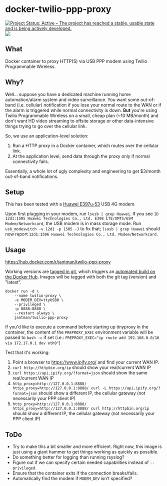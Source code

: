 # docker-twilio-ppp-proxy

[![Project Status: Active – The project has reached a stable, usable state and is being actively developed.](https://www.repostatus.org/badges/latest/active.svg)](https://www.repostatus.org/#active) [![](https://img.shields.io/docker/automated/jantman/twilio-ppp-proxy.svg)](https://cloud.docker.com/u/jantman/repository/docker/jantman/twilio-ppp-proxy)

## What

Docker container to proxy HTTP(S) via USB PPP modem using Twilio Programmable Wireless.

## Why?

Well... suppose you have a dedicated machine running home automation/alarm system and video surveillance. You want some out-of-band (i.e. cellular) notification if you lose your normal route to the WAN or if the alarm is triggered while normal connectivity is down. **But** you're using Twilio Programmable Wireless on a small, cheap plan (~10 MB/month) and don't want HD video streaming to offsite storage or other data-intensive things trying to go over the cellular link.

So, we use an application-level solution:

1. Run a HTTP proxy in a Docker container, which routes over the cellular link.
2. At the application level, send data through the proxy only if normal connectivity fails.

Essentially, a whole lot of ugly complexity and engineering to get $3/month out-of-band notifications.

## Setup

This has been tested with a [Huawei E397u-53](https://www.amazon.com/gp/product/B01M0JY15V/) USB 4G modem.

Upon first plugging in your modem, run ``lsusb | grep Huawei``. If you see ``ID 12d1:1505 Huawei Technologies Co., Ltd. E398 LTE/UMTS/GSM Modem/Networkcard``, the USB modem is in mass storage mode. Run ``usb_modeswitch -v 12d1 -p 1505 -J`` to fix that; ``lsusb | grep Huawei`` should now report ``12d1:1506 Huawei Technologies Co., Ltd. Modem/Networkcard``.

## Usage

https://hub.docker.com/r/jantman/twilio-ppp-proxy

Working versions are [tagged in git](https://github.com/jantman/docker-twilio-ppp-proxy/tags), which triggers an [automated build on the Docker Hub](https://cloud.docker.com/repository/docker/jantman/twilio-ppp-proxy/builds). Images will be tagged with both the git tag (version) and "latest".

```
docker run -d \
    --name twilio-proxy \
    -e MODEM_DEV=ttyUSB0 \
    --privileged \
    -p 8888:8888 \
    --restart always \
    jantman/twilio-ppp-proxy
```

If you'd like to execute a command before starting up tinyproxy in the container, the content of the ``PREPROXY_EXEC`` environment variable will be passed to ``bash -c`` if set (i.e.: ``PREPROXY_EXEC="ip route add 192.168.0.0/16 via 172.17.0.1 dev eth0"``)

Test that it's working:

1. Point a browser to https://www.ipify.org/ and find your current WAN IP.
2. ``curl http://httpbin.org/ip`` should show your real/current WAN IP
3. ``curl https://api.ipify.org/?format=json`` should show the same real/current WAN IP
4. ``http_proxy=http://127.0.0.1:8888/ https_proxy=http://127.0.0.1:8888/ curl -L https://api.ipify.org/?format=json`` should show a different IP, the cellular gateway (not necessarily your PPP client IP)
5. ``http_proxy=http://127.0.0.1:8888/ https_proxy=http://127.0.0.1:8888/ curl http://httpbin.org/ip`` should show a different IP, the cellular gateway (not necessarily your PPP client IP)

## ToDo

* Try to make this a bit smaller and more efficient. Right now, this image is just using a giant hammer to get things working as quickly as possible.
* Do something better for logging than running rsyslog?
* Figure out if we can specify certain needed capabilities instead of ``--privileged``.
* Ensure that the container exits if the connection breaks/fails.
* Automatically find the modem if ``MODEM_DEV`` isn't specified?
